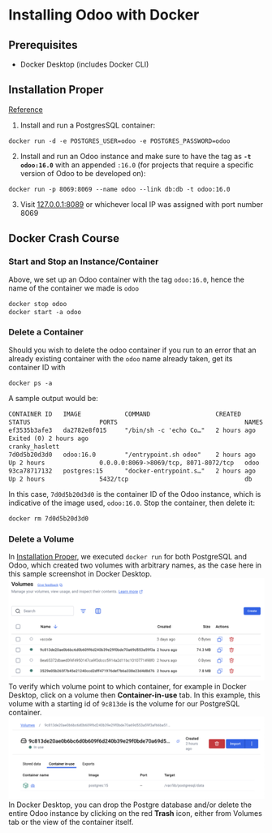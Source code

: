 # Installing Odoo with Docker

## Prerequisites

* Docker Desktop (includes Docker CLI)

## Installation Proper

[Reference](https://hub.docker.com/_/odoo)

1) Install and run a PostgresSQL container:
````
docker run -d -e POSTGRES_USER=odoo -e POSTGRES_PASSWORD=odoo
````

2) Install and run an Odoo instance and make sure to have the tag as **`-t odoo:16.0`** with an appended `:16.0` (for projects that require a specific version of Odoo to be developed on):
````
docker run -p 8069:8069 --name odoo --link db:db -t odoo:16.0
````
3) Visit [127.0.0.1:8089](http://127.0.0.1:8069) or whichever local IP was assigned with port number 8069

## Docker Crash Course
### Start and Stop an Instance/Container

Above, we set up an Odoo container with the tag `odoo:16.0`, hence the name of the container we made is `odoo`
````
docker stop odoo
docker start -a odoo
````

### Delete a Container
Should you wish to delete the odoo container if you run to an error that an already existing container with the `odoo` name already taken, get its container ID with
````
docker ps -a
````

A sample output would be:
````
CONTAINER ID   IMAGE            COMMAND                  CREATED       STATUS                   PORTS                                   NAMES
ef3535b3afe3   da2782e8f015     "/bin/sh -c 'echo Co…"   2 hours ago   Exited (0) 2 hours ago                                           cranky_haslett
7d0d5b20d3d0   odoo:16.0        "/entrypoint.sh odoo"    2 hours ago   Up 2 hours               0.0.0.0:8069->8069/tcp, 8071-8072/tcp   odoo
93ca78717132   postgres:15      "docker-entrypoint.s…"   2 hours ago   Up 2 hours               5432/tcp                                db
````

In this case, `7d0d5b20d3d0` is the container ID of the Odoo instance, which is indicative of the image used, `odoo:16.0`.
Stop the container, then delete it:
````
docker rm 7d0d5b20d3d0
````

### Delete a Volume
In [Installation Proper](#installation-proper), we executed `docker run` for both PostgreSQL and Odoo, which created two volumes with arbitrary names, as the case here in this sample screenshot in Docker Desktop.
![Screenshot](img/voldocker.png)
To verify which volume point to which container, for example in Docker Desktop, click on a volume then **Container-in-use** tab. In this example, this volume with a starting id of `9c813de` is the volume for our PostgreSQL container.
![Screenshot](img/voldocker2.png)
In Docker Desktop, you can drop the Postgre database and/or delete the entire Odoo instance by clicking on the red **Trash** icon, either from Volumes tab or the view of the container itself.
